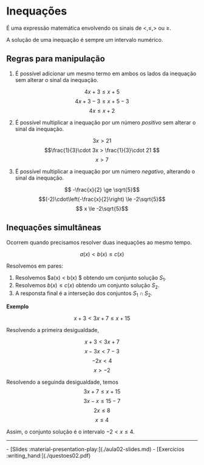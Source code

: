 # Inequações

É uma expressão matemática envolvendo os sinais de $<, \le, >$ ou $\ge$.

A solução de uma inequação é sempre um intervalo numérico. 

## Regras para manipulação

1. É possível adicionar um mesmo termo em ambos os lados da inequação sem alterar o sinal da inequação.

$$4x + 3 \le  x +5 $$
$$4x + 3 -3 \le  x +5 -3$$
$$4x  \le  x + 2  $$



2. É possível multiplicar a inequação por um número _positivo_ sem alterar o sinal da inequação. 

$$3x > 21 $$
$$\frac{1}{3}\cdot 3x > \frac{1}{3}\cdot 21 $$
$$ x > 7 $$


3. É possível multiplicar a inequação por um número _negativo_, alterando o sinal da inequação. 

$$ -\frac{x}{2} \ge \sqrt{5}$$
$$(-2)\cdot\left(-\frac{x}{2}\right) \le -2\sqrt{5}$$
$$ x \le -2\sqrt{5}$$


## Inequações simultâneas

Ocorrem quando precisamos resolver duas inequações ao mesmo tempo. 

$$ a(x) < b(x) \le c(x)$$

Resolvemos em pares:

1. Resolvemos $a(x) < b(x) $ obtendo um conjunto solução $S_1$.
2. Resolvemos $b(x)\le c(x)$ obtendo um conjunto solução $S_2$. 
3. A responsta final é a interseção dos conjuntos $S_1\cap S_2$. 

**Exemplo**

$$x + 3 < 3x + 7 \le  x + 15$$
 

Resolvendo a primeira desigualdade, 

$$x + 3 < 3x + 7$$
$$ x - 3x < 7 - 3 $$
$$ -2x < 4 $$
$$ x > -2$$

Resolvendo a seguinda desigualdade, temos 
$$3x + 7 \le  x + 15$$
$$3x - x \le 15 - 7$$
$$2x \le 8 $$
$$x\le 4$$

Assim, o conjunto solução é o intervalo $-2 < x \le 4$.

---

<div class="grid cards" markdown>
 - [Slides :material-presentation-play:](./aula02-slides.md)
 - [Exercícios :writing_hand:](./questoes02.pdf)
</div>
